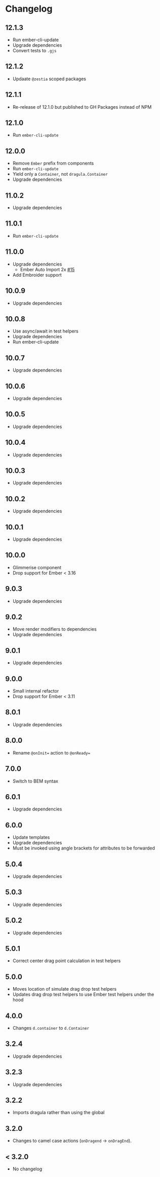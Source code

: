 # Changelog

## 12.1.3

- Run ember-cli-update
- Upgrade dependencies
- Convert tests to `.gjs`

## 12.1.2

- Updaate `@zestia` scoped packages

## 12.1.1

- Re-release of 12.1.0 but published to GH Packages instead of NPM

## 12.1.0

- Run `ember-cli-update`

## 12.0.0

- Remove `Ember` prefix from components
- Run `ember-cli-update`
- Yield only a `Container`, not `dragula.Container`
- Upgrade dependencies

## 11.0.2

- Upgrade dependencies

## 11.0.1

- Run `ember-cli-update`

## 11.0.0

- Upgrade dependencies
  - Ember Auto Import 2x [#15](https://github.com/zestia/ember-dragula/pull/14)
- Add Embroider support

## 10.0.9

- Upgrade dependencies

## 10.0.8

- Use async/await in test helpers
- Upgrade dependencies
- Run ember-cli-update

## 10.0.7

- Upgrade dependencies

## 10.0.6

- Upgrade dependencies

## 10.0.5

- Upgrade dependencies

## 10.0.4

- Upgrade dependencies

## 10.0.3

- Upgrade dependencies

## 10.0.2

- Upgrade dependencies

## 10.0.1

- Upgrade dependencies

## 10.0.0

- Glimmerise component
- Drop support for Ember < 3.16

## 9.0.3

- Upgrade dependencies

## 9.0.2

- Move render modifiers to dependencies
- Upgrade dependencies

## 9.0.1

- Upgrade dependencies

## 9.0.0

- Small internal refactor
- Drop support for Ember < 3.11

## 8.0.1

- Upgrade dependencies

## 8.0.0

- Rename `@onInit=` action to `@onReady=`

## 7.0.0

- Switch to BEM syntax

## 6.0.1

- Upgrade dependencies

## 6.0.0

- Update templates
- Upgrade dependencies
- Must be invoked using angle brackets for attributes to be forwarded

## 5.0.4

- Upgrade dependencies

## 5.0.3

- Upgrade dependencies

## 5.0.2

- Upgrade dependencies

## 5.0.1

- Correct center drag point calculation in test helpers

## 5.0.0

- Moves location of simulate drag drop test helpers
- Updates drag drop test helpers to use Ember test helpers under the hood

## 4.0.0

- Changes `d.container` to `d.Container`

## 3.2.4

- Upgrade dependencies

## 3.2.3

- Upgrade dependencies

## 3.2.2

- Imports dragula rather than using the global

## 3.2.0

- Changes to camel case actions (`onDragend` -> `onDragEnd`).

## < 3.2.0

- No changelog
